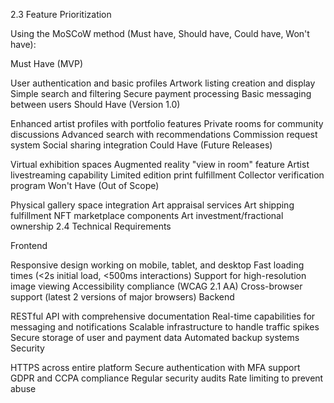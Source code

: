 2.3 Feature Prioritization

Using the MoSCoW method (Must have, Should have, Could have, Won't have):

Must Have (MVP)

User authentication and basic profiles
Artwork listing creation and display
Simple search and filtering
Secure payment processing
Basic messaging between users
Should Have (Version 1.0)

Enhanced artist profiles with portfolio features
Private rooms for community discussions
Advanced search with recommendations
Commission request system
Social sharing integration
Could Have (Future Releases)

Virtual exhibition spaces
Augmented reality "view in room" feature
Artist livestreaming capability
Limited edition print fulfillment
Collector verification program
Won't Have (Out of Scope)

Physical gallery space integration
Art appraisal services
Art shipping fulfillment
NFT marketplace components
Art investment/fractional ownership
2.4 Technical Requirements

Frontend

Responsive design working on mobile, tablet, and desktop
Fast loading times (<2s initial load, <500ms interactions)
Support for high-resolution image viewing
Accessibility compliance (WCAG 2.1 AA)
Cross-browser support (latest 2 versions of major browsers)
Backend

RESTful API with comprehensive documentation
Real-time capabilities for messaging and notifications
Scalable infrastructure to handle traffic spikes
Secure storage of user and payment data
Automated backup systems
Security

HTTPS across entire platform
Secure authentication with MFA support
GDPR and CCPA compliance
Regular security audits
Rate limiting to prevent abuse
